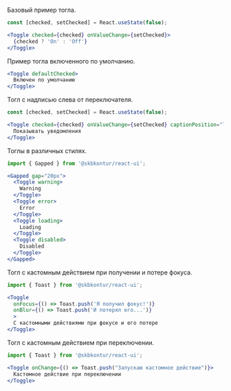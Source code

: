 Базовый пример тогла.

```jsx harmony
const [checked, setChecked] = React.useState(false);

<Toggle checked={checked} onValueChange={setChecked}>
  {checked ? 'On' : 'Off'}
</Toggle>
```

Пример тогла включенного по умолчанию.

```jsx harmony
<Toggle defaultChecked>
  Включен по умолчанию
</Toggle>
```

Тогл с надписью слева от переключателя.

```jsx harmony
const [checked, setChecked] = React.useState(false);

<Toggle checked={checked} onValueChange={setChecked} captionPosition="left">
  Показывать уведомления
</Toggle>
```

Тоглы в различных стилях.

```jsx harmony
import { Gapped } from '@skbkontur/react-ui';

<Gapped gap="20px">
  <Toggle warning>
    Warning
  </Toggle>
  <Toggle error>
    Error
  </Toggle>
  <Toggle loading>
    Loading
  </Toggle>
  <Toggle disabled>
    Disabled
  </Toggle>
</Gapped>
```

Тогл с кастомным действием при получении и потере фокуса.


```jsx harmony
import { Toast } from '@skbkontur/react-ui';

<Toggle
  onFocus={() => Toast.push('Я получил фокус!')}
  onBlur={() => Toast.push('И потерял его...')}
  >
  С кастомными действиями при фокусе и его потере
</Toggle>
```


Тогл с кастомным действием при переключении.

```jsx harmony
import { Toast } from '@skbkontur/react-ui';

<Toggle onChange={() => Toast.push("Запускаю кастомное действие")}>
  Кастомное действие при переключении
</Toggle>
```
